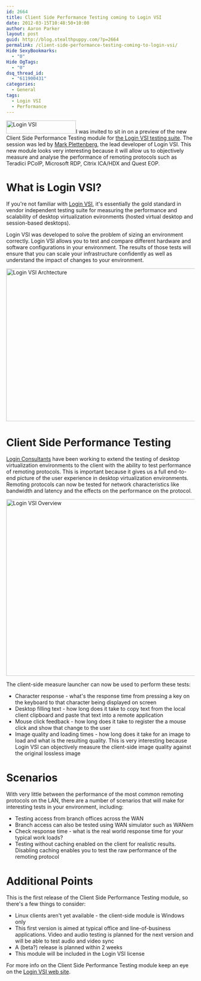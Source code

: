 ```yaml
---
id: 2664
title: Client Side Performance Testing coming to Login VSI
date: 2012-03-15T10:48:50+10:00
author: Aaron Parker
layout: post
guid: http://blog.stealthpuppy.com/?p=2664
permalink: /client-side-performance-testing-coming-to-login-vsi/
Hide SexyBookmarks:
  - "0"
Hide OgTags:
  - "0"
dsq_thread_id:
  - "611900431"
categories:
  - General
tags:
  - Login VSI
  - Performance
---
```

<img class="alignleft size-full wp-image-2665" title="Login VSI" src="https://stealthpuppy.com/wp-content/uploads/2012/03/loginvsiheader.png" alt="Login VSI" width="186" height="35" srcset="https://stealthpuppy.com/wp-content/uploads/2012/03/loginvsiheader.png 186w, https://stealthpuppy.com/wp-content/uploads/2012/03/loginvsiheader-150x28.png 150w" sizes="(max-width: 186px) 100vw, 186px" />I was invited to sit in on a preview of the new Client Side Performance Testing module for [the Login VSI testing suite](http://www.loginvsi.com/en/product-overview). The session was led by [Mark Plettenberg](https://twitter.com/#!/markplettenberg), the lead developer of Login VSI. This new module looks very interesting because it will allow us to objectively measure and analyse the performance of remoting protocols such as Teradici PCoIP, Microsoft RDP, Citrix ICA/HDX and Quest EOP.

# What is Login VSI?

If you're not familiar with [Login VSI](http://www.loginvsi.com/en/product-overview), it's essentially the gold standard in vendor independent testing suite for measuring the performance and scalability of desktop virtualization evironments (hosted virtual desktop and session-based desktops).

Login VSI was developed to solve the problem of sizing an environment correctly. Login VSI allows you to test and compare different hardware and software configurations in your environment. The results of those tests will ensure that you can scale your infrastructure confidently as well as understand the impact of changes to your environment.

<img class="alignleft size-full wp-image-2666" title="Login VSI Archtecture" src="https://stealthpuppy.com/wp-content/uploads/2012/03/LoginVSIArchtecture.png" alt="Login VSI Archtecture" width="660" height="408" srcset="https://stealthpuppy.com/wp-content/uploads/2012/03/LoginVSIArchtecture.png 660w, https://stealthpuppy.com/wp-content/uploads/2012/03/LoginVSIArchtecture-150x92.png 150w, https://stealthpuppy.com/wp-content/uploads/2012/03/LoginVSIArchtecture-300x185.png 300w" sizes="(max-width: 660px) 100vw, 660px" /> 

# Client Side Performance Testing

[Login Consultants](http://loginconsultants.com/) have been working to extend the testing of desktop virtualization environments to the client with the ability to test performance of remoting protocols. This is important because it gives us a full end-to-end picture of the user experience in desktop virtualization environments. Remoting protocols can now be tested for network characteristics like bandwidth and latency and the effects on the performance on the protocol.

<img class="alignleft size-full wp-image-2667" title="Login VSI Overview" src="https://stealthpuppy.com/wp-content/uploads/2012/03/LoginVSIClideOverview.png" alt="Login VSI Overview" width="660" height="472" srcset="https://stealthpuppy.com/wp-content/uploads/2012/03/LoginVSIClideOverview.png 660w, https://stealthpuppy.com/wp-content/uploads/2012/03/LoginVSIClideOverview-150x107.png 150w, https://stealthpuppy.com/wp-content/uploads/2012/03/LoginVSIClideOverview-300x214.png 300w" sizes="(max-width: 660px) 100vw, 660px" /> 

The client-side measure launcher can now be used to perform these tests:

  * Character response - what's the response time from pressing a key on the keyboard to that character being displayed on screen
  * Desktop filling text - how long does it take to copy text from the local client clipboard and paste that text into a remote application
  * Mouse click feedback - how long does it take to register the a mouse click and show that change to the user
  * Image quality and loading times - how long does it take for an image to load and what is the resulting quality. This is very interesting because Login VSI can objectively measure the client-side image quality against the original lossless image

# Scenarios

With very little between the performance of the most common remoting protocols on the LAN, there are a number of scenarios that will make for interesting tests in your environment, including:

  * Testing access from branch offices across the WAN
  * Branch access can also be tested using WAN simulator such as WANem
  * Check response time - what is the real world response time for your typical work loads?
  * Testing without caching enabled on the client for realistic results. Disabling caching enables you to test the raw performance of the remoting protocol

# Additional Points

This is the first release of the Client Side Performance Testing module, so there's a few things to consider:

  * Linux clients aren't yet available - the client-side module is Windows only
  * This first version is aimed at typical office and line-of-business applications. Video and audio testing is planned for the next version and will be able to test audio and video sync
  * A (beta?) release is planned within 2 weeks
  * This module will be included in the Login VSI license

For more info on the Client Side Performance Testing module keep an eye on the [Login VSI web site](http://www.loginvsi.com/).